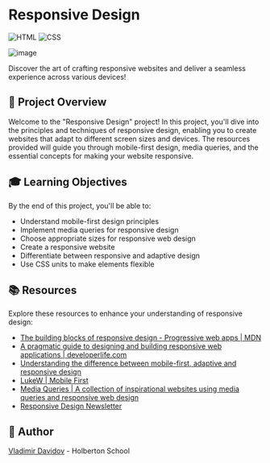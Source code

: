 # Responsive Design

![HTML](https://img.shields.io/badge/HTML-5-blue?style=for-the-badge&logo=html5&logoColor=white)
![CSS](https://img.shields.io/badge/CSS-3-blue?style=for-the-badge&logo=css3&logoColor=white)

![image](https://github.com/v-dav/holbertonschool-web_front_end/assets/115344057/a4fb4eb4-373f-4687-b337-af5892eb7d02)

Discover the art of crafting responsive websites and deliver a seamless experience across various devices!


## 🧐 Project Overview
Welcome to the "Responsive Design" project! In this project, you'll dive into the principles and techniques of responsive design, enabling you to create websites that adapt to different screen sizes and devices. The resources provided will guide you through mobile-first design, media queries, and the essential concepts for making your website responsive.


## 🎓 Learning Objectives

By the end of this project, you'll be able to:

- Understand mobile-first design principles
- Implement media queries for responsive design
- Choose appropriate sizes for responsive web design
- Create a responsive website
- Differentiate between responsive and adaptive design
- Use CSS units to make elements flexible

## 📚 Resources

Explore these resources to enhance your understanding of responsive design:

- [The building blocks of responsive design - Progressive web apps | MDN](https://developer.mozilla.org/en-US/docs/Web/Progressive_web_apps/Responsive)
- [A pragmatic guide to designing and building responsive web applications | developerlife.com](https://developerlife.com/2019/11/27/a-pragmatic-guide-to-designing-and-building-responsive-web-applications/)
- [Understanding the difference between mobile-first, adaptive and responsive design](https://uxdesign.cc/understanding-the-difference-between-mobile-first-adaptive-and-responsive-design-9e9223b9f455)
- [LukeW | Mobile First](https://www.lukew.com/ff/entry.asp?933)
- [Media Queries | A collection of inspirational websites using media queries and responsive web design](https://mediaqueri.es/)
- [Responsive Design Newsletter](https://responsivedesign.is/news/)

##  🙇 Author

[Vladimir Davidov](https://github.com/v-dav) - Holberton School
